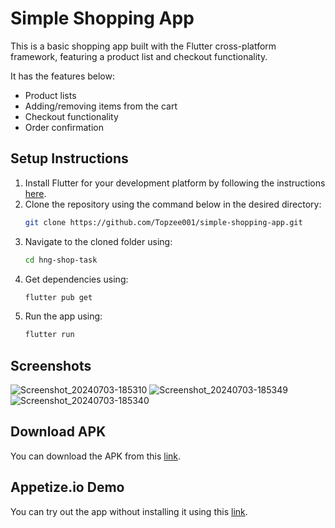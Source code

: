 # Simple Shopping App

This is a basic shopping app built with the Flutter cross-platform framework, featuring a product list and checkout functionality.

It has the features below:
- Product lists
- Adding/removing items from the cart
- Checkout functionality
- Order confirmation

## Setup Instructions

1. Install Flutter for your development platform by following the instructions [here](https://flutter.dev/docs/get-started/install).
2. Clone the repository using the command below in the desired directory:
    ```sh
    git clone https://github.com/Topzee001/simple-shopping-app.git
    ```
3. Navigate to the cloned folder using:
    ```sh
    cd hng-shop-task
    ```
4. Get dependencies using:
    ```sh
    flutter pub get
    ```
5. Run the app using:
    ```sh
    flutter run
    ```

## Screenshots
![Screenshot_20240703-185310](https://github.com/Topzee001/simple-shopping-app/assets/104674785/0806965d-86e1-4279-87f1-7a311375827e)
![Screenshot_20240703-185349](https://github.com/Topzee001/simple-shopping-app/assets/104674785/8a292b19-1cdf-4708-a319-a799a70ee1c0)
![Screenshot_20240703-185340](https://github.com/Topzee001/simple-shopping-app/assets/104674785/3359a5e8-2421-4359-b47b-acbc30cb1083)

## Download APK

You can download the APK from this [link](https://drive.google.com/file/d/1Uy6eXZfgt0AO_SJqYzqYvrPkZFASV4n8/view?usp=drive_link).

## Appetize.io Demo

You can try out the app without installing it using this [link](your-appetize-link).
